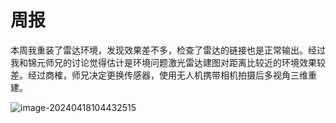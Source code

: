 # 周报

   本周我重装了雷达环境，发现效果差不多，检查了雷达的链接也是正常输出。经过我和锦元师兄的讨论觉得估计是环境问题激光雷达建图对距离比较近的环境效果较差。经过商榷，师兄决定更换传感器，使用无人机携带相机拍摄后多视角三维重建。

![image-20240418104432515](C:\Users\admin\AppData\Roaming\Typora\typora-user-images\image-20240418104432515.png)